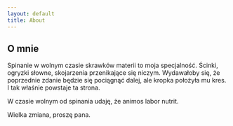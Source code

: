 ```yaml
---
layout: default
title: About
---
```


<h2>O mnie</h2>
<p>Spinanie w wolnym czasie skrawków materii to moja specjalność. Ścinki, ogryzki słowne, skojarzenia przenikające się niczym. Wydawałoby się, że poprzednie zdanie będzie się pociągnąć dalej, ale kropka położyła mu kres. I tak właśnie powstaje ta strona.
</p>
<p>W czasie wolnym od spinania udaję, że animos labor nutrit.</p>

<p>Wielka zmiana, proszę pana.</p>
